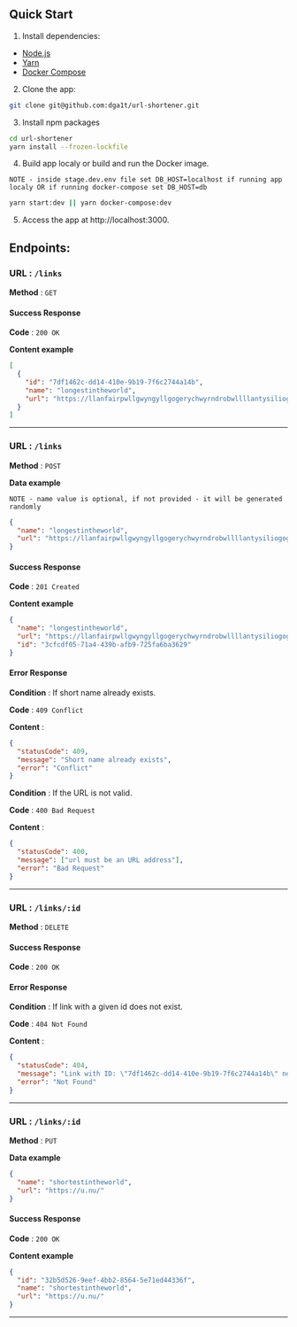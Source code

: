 ## Quick Start

1. Install dependencies:

- [Node.js](https://nodejs.org/en/download/)
- [Yarn](https://yarnpkg.com/lang/en/docs/install/)
- [Docker Compose](https://docs.docker.com/compose/install/)

2. Clone the app:

```bash
git clone git@github.com:dga1t/url-shortener.git
```

3. Install npm packages

```bash
cd url-shortener
yarn install --frozen-lockfile
```

4. Build app localy or build and run the Docker image.

`NOTE - inside stage.dev.env file set DB_HOST=localhost if running app localy OR if running docker-compose set DB_HOST=db`

```bash
yarn start:dev || yarn docker-compose:dev
```

5. Access the app at http://localhost:3000.

## Endpoints:

### **URL** : `/links`

**Method** : `GET`

#### Success Response

**Code** : `200 OK`

**Content example**

```json
[
  {
    "id": "7df1462c-dd14-410e-9b19-7f6c2744a14b",
    "name": "longestintheworld",
    "url": "https://llanfairpwllgwyngyllgogerychwyrndrobwllllantysiliogogogoch.co.uk/"
  }
]
```

---

### **URL** : `/links`

**Method** : `POST`

**Data example**

`NOTE - name value is optional, if not provided - it will be generated randomly`

```json
{
  "name": "longestintheworld",
  "url": "https://llanfairpwllgwyngyllgogerychwyrndrobwllllantysiliogogogoch.co.uk/"
}
```

#### Success Response

**Code** : `201 Created`

**Content example**

```json
{
  "name": "longestintheworld",
  "url": "https://llanfairpwllgwyngyllgogerychwyrndrobwllllantysiliogogogoch.co.uk/",
  "id": "3cfcdf05-71a4-439b-afb9-725fa6ba3629"
}
```

#### Error Response

**Condition** : If short name already exists.

**Code** : `409 Conflict`

**Content** :

```json
{
  "statusCode": 409,
  "message": "Short name already exists",
  "error": "Conflict"
}
```

**Condition** : If the URL is not valid.

**Code** : `400 Bad Request`

**Content** :

```json
{
  "statusCode": 400,
  "message": ["url must be an URL address"],
  "error": "Bad Request"
}
```

---

### **URL** : `/links/:id`

**Method** : `DELETE`

#### Success Response

**Code** : `200 OK`

#### Error Response

**Condition** : If link with a given id does not exist.

**Code** : `404 Not Found`

**Content** :

```json
{
  "statusCode": 404,
  "message": "Link with ID: \"7df1462c-dd14-410e-9b19-7f6c2744a14b\" not found",
  "error": "Not Found"
}
```

---

### **URL** : `/links/:id`

**Method** : `PUT`

**Data example**

```json
{
  "name": "shortestintheworld",
  "url": "https://u.nu/"
}
```

#### Success Response

**Code** : `200 OK`

**Content example**

```json
{
  "id": "32b5d526-9eef-4bb2-8564-5e71ed44336f",
  "name": "shortestintheworld",
  "url": "https://u.nu/"
}
```

---
